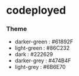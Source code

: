 # codeployed

### Theme
- darker-green : #61892F
- light-green : #86C232
- dark : #222629
- darker-grey : #474B4F
- light-grey :  #6B6E70